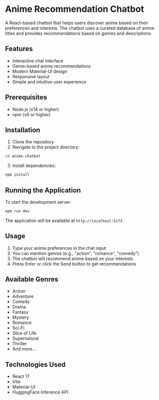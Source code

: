 # Anime Recommendation Chatbot

A React-based chatbot that helps users discover anime based on their preferences and interests. The chatbot uses a curated database of anime titles and provides recommendations based on genres and descriptions.

## Features

- Interactive chat interface
- Genre-based anime recommendations
- Modern Material-UI design
- Responsive layout
- Simple and intuitive user experience

## Prerequisites

- Node.js (v14 or higher)
- npm (v6 or higher)

## Installation

1. Clone the repository
2. Navigate to the project directory:

```bash
cd anime-chatbot
```

3. Install dependencies:

```bash
npm install
```

## Running the Application

To start the development server:

```bash
npm run dev
```

The application will be available at `http://localhost:5173`

## Usage

1. Type your anime preferences in the chat input
2. You can mention genres (e.g., "action", "romance", "comedy")
3. The chatbot will recommend anime based on your interests
4. Press Enter or click the Send button to get recommendations

## Available Genres

- Action
- Adventure
- Comedy
- Drama
- Fantasy
- Mystery
- Romance
- Sci-Fi
- Slice of Life
- Supernatural
- Thriller
- And more...

## Technologies Used

- React 17
- Vite
- Material-UI
- HuggingFace Inference API
